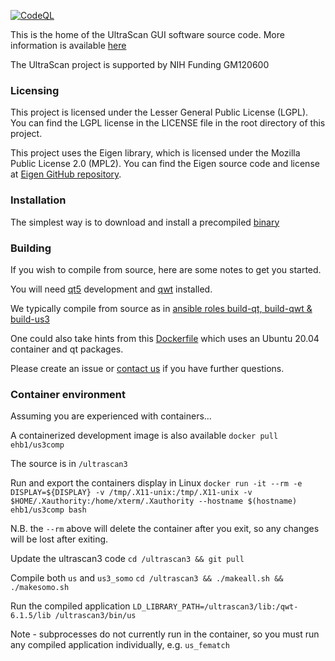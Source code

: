 [![CodeQL](https://github.com/ehb54/ultrascan3/actions/workflows/codeql-analysis.yml/badge.svg)](https://github.com/ehb54/ultrascan3/actions/workflows/codeql-analysis.yml)

This is the home of the UltraScan GUI software source code.
More information is available [here](https://ultrascan.aucsolutions.com)

The UltraScan project is supported by NIH Funding GM120600

### Licensing

This project is licensed under the Lesser General Public License (LGPL). You can find the LGPL license in the LICENSE file in the root directory of this project.

This project uses the Eigen library, which is licensed under the Mozilla Public License 2.0 (MPL2). 
You can find the Eigen source code and license at [Eigen GitHub repository](https://gitlab.com/libeigen/eigen).

### Installation

The simplest way is to download and install a precompiled [binary](https://www.ultrascan3.aucsolutions.com/download.php)

### Building
 
If you wish to compile from source, here are some notes to get you started.

You will need [qt5](https://doc.qt.io/qt-5/gettingstarted.html) development and [qwt](https://qwt.sourceforge.io/) installed.

We typically compile from source as in [ansible roles build-qt, build-qwt & build-us3](https://github.com/KJSain/us3lims-roles/tree/master/roles)

One could also take hints from this [Dockerfile](https://github.com/ehb54/ultrascan3/blob/main/admin/codeql/docker/docker/Dockerfile) which uses an Ubuntu 20.04 container and qt packages.

Please create an issue or [contact us](https://www.ultrascan3.aucsolutions.com/contacts.php) if you have further questions.

### Container environment

Assuming you are experienced with containers...

A containerized development image is also available
```docker pull ehb1/us3comp```

The source is in `/ultrascan3`

Run and export the containers display in Linux 
```docker run -it --rm -e DISPLAY=${DISPLAY} -v /tmp/.X11-unix:/tmp/.X11-unix -v $HOME/.Xauthority:/home/xterm/.Xauthority --hostname $(hostname) ehb1/us3comp bash```

N.B. the `--rm` above will delete the container after you exit, so any changes will be lost after exiting.

Update the ultrascan3 code ```cd /ultrascan3 && git pull```

Compile both `us` and `us3_somo` ```cd /ultrascan3 && ./makeall.sh && ./makesomo.sh```

Run the compiled application ```LD_LIBRARY_PATH=/ultrascan3/lib:/qwt-6.1.5/lib /ultrascan3/bin/us```

Note - subprocesses do not currently run in the container, so you must run any compiled application individually, e.g. `us_fematch`

